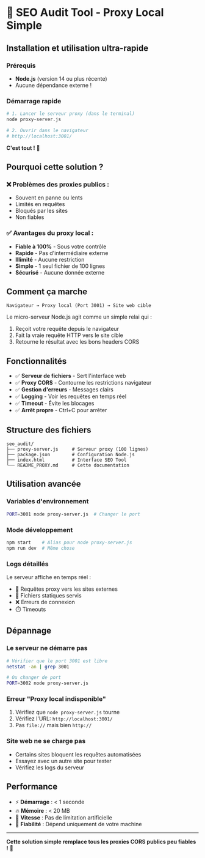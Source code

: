 # 🚀 SEO Audit Tool - Proxy Local Simple

## Installation et utilisation ultra-rapide

### Prérequis
- **Node.js** (version 14 ou plus récente)
- Aucune dépendance externe !

### Démarrage rapide

```bash
# 1. Lancer le serveur proxy (dans le terminal)
node proxy-server.js

# 2. Ouvrir dans le navigateur
# http://localhost:3001/
```

**C'est tout !** 🎉

## Pourquoi cette solution ?

### ❌ **Problèmes des proxies publics :**
- Souvent en panne ou lents
- Limités en requêtes
- Bloqués par les sites
- Non fiables

### ✅ **Avantages du proxy local :**
- **Fiable à 100%** - Sous votre contrôle
- **Rapide** - Pas d'intermédiaire externe
- **Illimité** - Aucune restriction
- **Simple** - 1 seul fichier de 100 lignes
- **Sécurisé** - Aucune donnée externe

## Comment ça marche

```
Navigateur → Proxy local (Port 3001) → Site web cible
```

Le micro-serveur Node.js agit comme un simple relai qui :
1. Reçoit votre requête depuis le navigateur
2. Fait la vraie requête HTTP vers le site cible
3. Retourne le résultat avec les bons headers CORS

## Fonctionnalités

- ✅ **Serveur de fichiers** - Sert l'interface web
- ✅ **Proxy CORS** - Contourne les restrictions navigateur
- ✅ **Gestion d'erreurs** - Messages clairs
- ✅ **Logging** - Voir les requêtes en temps réel
- ✅ **Timeout** - Évite les blocages
- ✅ **Arrêt propre** - Ctrl+C pour arrêter

## Structure des fichiers

```
seo_audit/
├── proxy-server.js     # Serveur proxy (100 lignes)
├── package.json        # Configuration Node.js
├── index.html          # Interface SEO Tool
└── README_PROXY.md     # Cette documentation
```

## Utilisation avancée

### Variables d'environnement
```bash
PORT=3001 node proxy-server.js  # Changer le port
```

### Mode développement
```bash
npm start    # Alias pour node proxy-server.js
npm run dev  # Même chose
```

### Logs détaillés
Le serveur affiche en temps réel :
- 📡 Requêtes proxy vers les sites externes
- 📁 Fichiers statiques servis
- ❌ Erreurs de connexion
- ⏱️ Timeouts

## Dépannage

### Le serveur ne démarre pas
```bash
# Vérifier que le port 3001 est libre
netstat -an | grep 3001

# Ou changer de port
PORT=3002 node proxy-server.js
```

### Erreur "Proxy local indisponible"
1. Vérifiez que `node proxy-server.js` tourne
2. Vérifiez l'URL: `http://localhost:3001/`
3. Pas `file://` mais bien `http://`

### Site web ne se charge pas
- Certains sites bloquent les requêtes automatisées
- Essayez avec un autre site pour tester
- Vérifiez les logs du serveur

## Performance

- ⚡ **Démarrage** : < 1 seconde
- 🔥 **Mémoire** : < 20 MB
- 🚀 **Vitesse** : Pas de limitation artificielle
- 🎯 **Fiabilité** : Dépend uniquement de votre machine

---

**Cette solution simple remplace tous les proxies CORS publics peu fiables !** 🎯